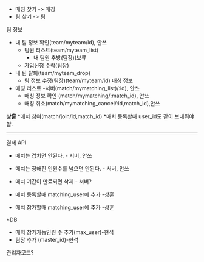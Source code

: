 - 매칭 찾기 -> 매칭
- 팀 찾기 -> 팀

팀 정보 
- 내 팀 정보 확인(team/myteam/id), 안쓰
	- 팀원 리스트(team/myteam_list)
		- 내 팀원 추방(팀장)(보류
	- 가입신청 수락(팀장)
- 내 팀 탈퇴(team/myteam_drop)
	- 팀 정보 수정(팀장)(team/myteam/id)
매칭 정보
- 매칭 리스트 -서버(match/mymatching_list)/:id), 안쓰
	- 매칭 정보 확인 (match/mymatching/:match_id), 안쓰
	- 매칭 취소(match/mymatching_cancel/:id,match_id),안쓰

**상훈**
*매치 참여(match/join/id,match_id)
*매치 등록할때 user_id도 같이 보내줘야함.
********

결제 API

* 매치는 겹치면 안된다.	- 서버, 안쓰
* 매치는 정해진 인원수를 넘으면 안된다.	- 서버, 안쓰
* 매치 기간이 만료되면 삭제 - 서버?

* 매치 등록할때 matching_user에 추가 -상훈
* 매치 참가할때 matching_user에 추가 -상훈

*DB
* 매치 참가가능인원 수 추가(max_user)-현석
* 팀장 추가	(master_id)-현석


관리자모드?

